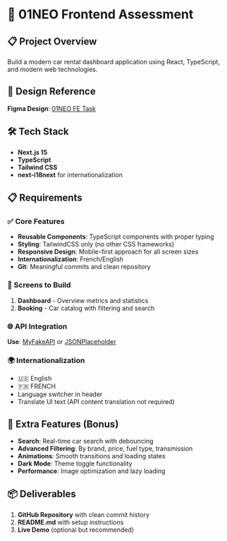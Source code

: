 # 🚗 01NEO Frontend Assessment

## 📋 Project Overview
Build a modern car rental dashboard application using React, TypeScript, and modern web technologies.

## 🎨 Design Reference
**Figma Design**: [01NEO FE Task](https://www.figma.com/design/AiUeQOviSKQYaYVwE4hZPr/01NEO-FE-TASK?node-id=118-5615)

## 🛠️ Tech Stack
- **Next.js 15** 
- **TypeScript** 
- **Tailwind CSS**
- **next-i18next** for internationalization

## 📋 Requirements

### ✅ Core Features
- **Reusable Components**: TypeScript components with proper typing
- **Styling**: TailwindCSS only (no other CSS frameworks)
- **Responsive Design**: Mobile-first approach for all screen sizes
- **Internationalization**: French/English
- **Git**: Meaningful commits and clean repository

### 📱 Screens to Build
1. **Dashboard** - Overview metrics and statistics
2. **Booking** - Car catalog with filtering and search

### 🌐 API Integration
**Use**: [MyFakeAPI](https://myfakeapi.com/) or [JSONPlaceholder](https://jsonplaceholder.typicode.com/)


### 🌍 Internationalization
- 🇺🇸 English
- 🇫🇷 FRENCH
- Language switcher in header
- Translate UI text (API content translation not required)

## 🎯 Extra Features (Bonus)
- **Search**: Real-time car search with debouncing
- **Advanced Filtering**: By brand, price, fuel type, transmission
- **Animations**: Smooth transitions and loading states
- **Dark Mode**: Theme toggle functionality
- **Performance**: Image optimization and lazy loading


## 📦 Deliverables
1. **GitHub Repository** with clean commit history
2. **README.md** with setup instructions
3. **Live Demo** (optional but recommended)

